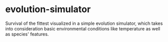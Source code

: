 # evolution-simulator
Survival of the fittest visualized in a simple evolution simulator, which takes into consideration basic environmental conditions like temperature as well as species' features.
